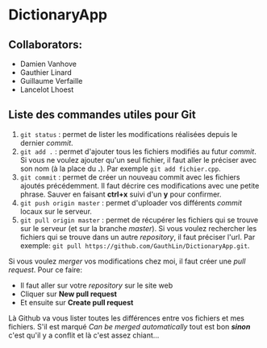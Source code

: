 # DictionaryApp

## Collaborators:
* Damien Vanhove
* Gauthier Linard
* Guillaume Verfaille
* Lancelot Lhoest

## Liste des commandes utiles pour Git
1. `git status` : permet de lister les modifications réalisées depuis le dernier *commit*.
2. `git add .` : permet d'ajouter tous les fichiers modifiés au futur *commit*. Si vous ne voulez ajouter qu'un seul fichier, il faut aller le préciser avec son nom (à la place du **.**). Par exemple `git add fichier.cpp`.
3. `git commit` : permet de créer un nouveau commit avec les fichiers ajoutés précédemment. Il faut décrire ces modifications avec une petite phrase. Sauver en faisant **ctrl+x** suivi d'un **y** pour confirmer.
4. `git push origin master` : permet d'uploader vos différents *commit* locaux sur le serveur.
5. `git pull origin master` : permet de récupérer les fichiers qui se trouve sur le serveur (et sur la branche *master*). Si vous voulez rechercher les fichiers qui se trouve dans un autre *repository*, il faut préciser l'url. Par exemple: `git pull https://github.com/GauthLin/DictionaryApp.git`.


Si vous voulez *merger* vos modifications chez moi, il faut créer une *pull request*. Pour ce faire:

* Il faut aller sur votre *repository* sur le site web
* Cliquer sur **New pull request**
* Et ensuite sur **Create pull request**

Là Github va vous lister toutes les différences entre vos fichiers et mes fichiers. S'il est marqué *Can be merged automatically* tout est bon ***sinon*** c'est qu'il y a conflit et là c'est assez chiant...
